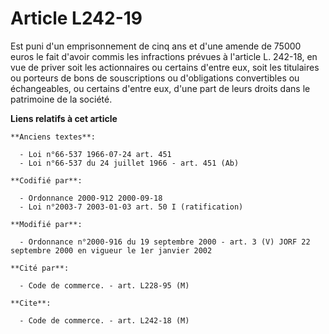 # Article L242-19

Est puni d'un emprisonnement de cinq ans et d'une amende de 75000 euros le fait d'avoir commis les infractions prévues à
l'article L. 242-18, en vue de priver soit les actionnaires ou certains d'entre eux, soit les titulaires ou porteurs de bons
de souscriptions ou d'obligations convertibles ou échangeables, ou certains d'entre eux, d'une part de leurs droits dans le
patrimoine de la société.

**Liens relatifs à cet article**

	**Anciens textes**:

	  - Loi n°66-537 1966-07-24 art. 451
	  - Loi n°66-537 du 24 juillet 1966 - art. 451 (Ab)

	**Codifié par**:

	  - Ordonnance 2000-912 2000-09-18
	  - Loi n°2003-7 2003-01-03 art. 50 I (ratification)

	**Modifié par**:

	  - Ordonnance n°2000-916 du 19 septembre 2000 - art. 3 (V) JORF 22 septembre 2000 en vigueur le 1er janvier 2002

	**Cité par**:

	  - Code de commerce. - art. L228-95 (M)

	**Cite**:

	  - Code de commerce. - art. L242-18 (M)
